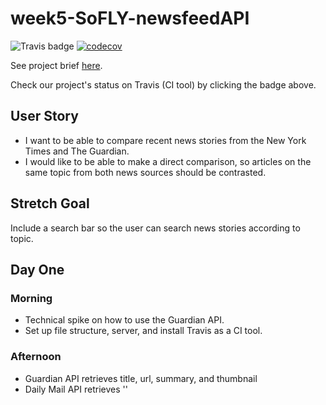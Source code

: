 # week5-SoFLY-newsfeedAPI

![Travis badge](https://travis-ci.org/FAC10/week5-SoFLY-newsfeedAPI.svg?branch=master)
[![codecov](https://codecov.io/gh/FAC10/week5-SoFLY-newsfeedAPI/branch/master/graph/badge.svg)](https://codecov.io/gh/FAC10/week5-SoFLY-newsfeedAPI)

See project brief [here](https://github.com/foundersandcoders/master-reference/blob/master/coursebook/week-5/project.md).

Check our project's status on Travis (CI tool) by clicking the badge above.

## User Story

- I want to be able to compare recent news stories from the New York Times and The Guardian.
- I would like to be able to make a direct comparison, so articles on the same topic from both news sources should be contrasted.

## Stretch Goal

Include a search bar so the user can search news stories according to topic.

## Day One

### Morning

- Technical spike on how to use the Guardian API.
- Set up file structure, server, and install Travis as a CI tool.

### Afternoon

- Guardian API retrieves title, url, summary, and thumbnail
- Daily Mail API retrieves ''

